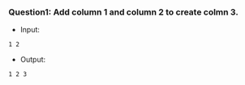 ### Question1: Add column 1 and column 2 to create colmn 3.
* Input:
```
1 2
```
* Output:
```
1 2 3
```
